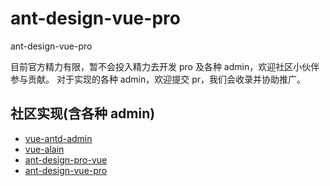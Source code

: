 # ant-design-vue-pro

ant-design-vue-pro

目前官方精力有限，暂不会投入精力去开发 pro 及各种 admin，欢迎社区小伙伴参与贡献。
对于实现的各种 admin，欢迎提交 pr，我们会收录并协助推广。

## 社区实现(含各种 admin)

- [vue-antd-admin](https://github.com/iczer/vue-antd-admin)
- [vue-alain](https://github.com/vue-alain/vue-alain)
- [ant-design-pro-vue](https://github.com/sendya/ant-design-pro-vue)
- [ant-design-vue-pro](https://github.com/Jackyzm/ant-design-vue-pro)
